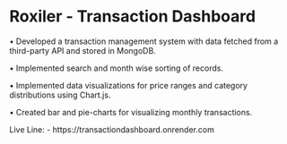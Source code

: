 <h1>Roxiler - Transaction Dashboard</h1>
<p>• Developed a transaction management system with data fetched from a third-party API and stored in MongoDB.</p>
<p>• Implemented search and month wise sorting of records.</p>
<p>• Implemented data visualizations for price ranges and category distributions using Chart.js.</p>
<p>• Created bar and pie-charts for visualizing monthly transactions.</p>
<p>Live Line: - https://transactiondashboard.onrender.com</p>
